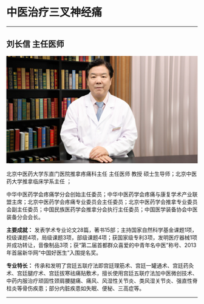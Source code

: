 # 中医治疗三叉神经痛

---

## 刘长信 主任医师

![1679214054859](image/c03_102/1679214054859.png)

北京中医药大学东直门医院推拿疼痛科主任 主任医师 教授 硕士生导师；北京中医药大学推拿临床学系主任 ；

中华中医药学会疼痛学分会创始主任委员；中华中医药学会疼痛与康复学术产业联盟主席；北京中医药学会疼痛专业委员会主任委员；北京中医药学会推拿专业委员会副主任委员；中国民族医药学会推拿分会执行主任委员；中国医学装备协会中医装备分会会长。

**主要成就：** 发表学术专业论文28篇，著书15部；主持国家自然科学基金课题1项，校级课题4项，局级课题3项，部级课题4项；获国家级专利3项，发明医疗器械1项并成功转让，音像制品3项；获“第二届首都群众喜爱的中青年名中医”称号、2013年首届新华网“中国好医生”入围提名奖。


**专业特长：** 传承和发明了宫廷五联疗法即宫廷理筋术、宫廷一罐通术、宫廷药灸术、宫廷腿疗术、宫廷拔寒祛痛贴敷术，擅长使用宫廷五联疗法加中医微创技术、中药内服治疗顽固性颈肩腰腿痛、痛风、风湿性关节炎、类风湿关节炎、强直性脊柱炎等骨伤疾患；部分内脏疾患如失眠、便秘、三高症等。

---
